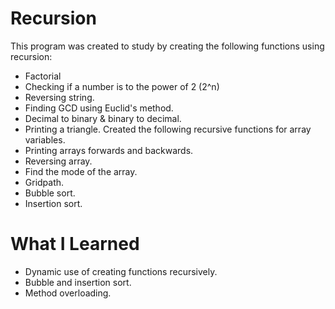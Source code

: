 # Recursion
This program was created to study by creating the following functions using recursion:
* Factorial
* Checking if a number is to the power of 2 (2^n)
* Reversing string.
* Finding GCD using Euclid's method.
* Decimal to binary & binary to decimal.
* Printing a triangle.
Created the following recursive functions for array variables.
* Printing arrays forwards and backwards.
* Reversing array.
* Find the mode of the array.
* Gridpath.
* Bubble sort.
* Insertion sort.
# What I Learned
* Dynamic use of creating functions recursively.
* Bubble and insertion sort.
* Method overloading.
